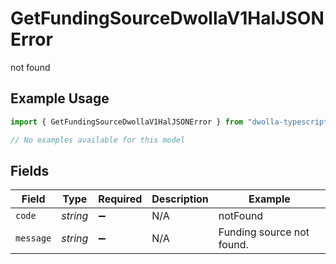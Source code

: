 # GetFundingSourceDwollaV1HalJSONError

not found

## Example Usage

```typescript
import { GetFundingSourceDwollaV1HalJSONError } from "dwolla-typescript/models/errors";

// No examples available for this model
```

## Fields

| Field                     | Type                      | Required                  | Description               | Example                   |
| ------------------------- | ------------------------- | ------------------------- | ------------------------- | ------------------------- |
| `code`                    | *string*                  | :heavy_minus_sign:        | N/A                       | notFound                  |
| `message`                 | *string*                  | :heavy_minus_sign:        | N/A                       | Funding source not found. |